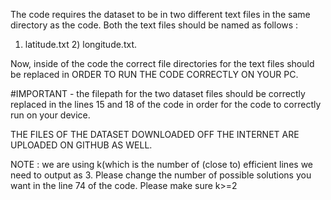 The code requires the dataset to be in two different text files in the same directory as the code. Both the text files should be named as follows :
1) latitude.txt 2) longitude.txt.

Now, inside of the code the correct file directories for the text files should be replaced in ORDER TO RUN THE CODE CORRECTLY ON YOUR PC.

#IMPORTANT - the filepath for the two dataset files should be correctly replaced in the lines 15 and 18 of the code in order for the code to correctly run on your device.


THE FILES OF THE DATASET DOWNLOADED OFF THE INTERNET ARE UPLOADED ON GITHUB AS WELL.

NOTE : we are using k(which is the number of (close to) efficient lines we need to output as 3. Please change the number of possible solutions you want in the line 74 of the code.
Please make sure k>=2
